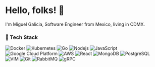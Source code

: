 <h1>Hello, folks! 👋</h1>

<p>I'm Miguel Galicia, Software Engineer from Mexico, living in CDMX.</p>


<h3>🔧 Tech Stack</h3>
<p>
  <img alt="Docker" src="https://img.shields.io/badge/-Docker-46a2f1?style=flat-square&logo=docker&logoColor=white" />
  <img alt="Kubernetes" src="https://img.shields.io/badge/-kubernetes-3069DD?style=flat-square&logo=kubernetes&logoColor=white" />
  <img alt="Go" src="https://img.shields.io/badge/-Golang-08A6D0?style=flat-square&logo=go&logoColor=white" />
  <img alt="Nodejs" src="https://img.shields.io/badge/-Nodejs-43853d?style=flat-square&logo=Node.js&logoColor=white" />
  <img alt="JavaScript" src="https://img.shields.io/badge/--EBD41B?style=flat-square&logo=javascript&logoColor=black" />
  <img alt="Google Cloud Platform" src="https://img.shields.io/badge/-Google_Cloud_Platform-1a73e8?style=flat-square&logo=google-cloud&logoColor=white"/>
  <img alt="AWS" src="https://img.shields.io/badge/--F29100?style=flat-square&logo=amazonaws&logoColor=white"/>
  <img alt="React" src="https://img.shields.io/badge/-React-45b8d8?style=flat-square&logo=react&logoColor=white" />
  <img alt="MongoDB" src="https://img.shields.io/badge/-MongoDB-13aa52?style=flat-square&logo=mongodb&logoColor=white" />
  <img alt="PostgreSQL" src="https://img.shields.io/badge/-PostgreSQL-306289?style=flat-square&logo=postgresql&logoColor=white" />
  <img alt="VIM" src="https://img.shields.io/badge/--F2F2F2?style=flat-square&logo=vim&logoColor=green" />
  <img alt="Git" src="https://img.shields.io/badge/-Git-F05032?style=flat-square&logo=git&logoColor=white" />
  <img alt="RabbitMQ" src="https://img.shields.io/badge/-RabbitMQ-F26001?style=flat-square&logo=rabbitmq&logoColor=white" />
  <img alt="gRPC" src="https://img.shields.io/badge/-gRPC-4196A2?style=flat-square&logoColor=white" />
</p>
